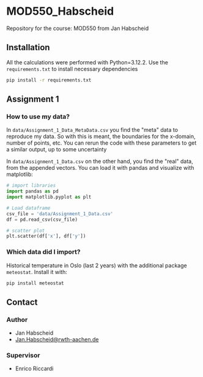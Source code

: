 # MOD550_Habscheid
Repository for the course: MOD550 from Jan Habscheid

## Installation

All the calculations were performed with Python=3.12.2.
Use the `requirements.txt` to install necessary dependencies

``` bash
pip install -r requirements.txt
```

## Assignment 1

### How to use my data?

In `data/Assignment_1_Data_MetaData.csv` you find the "meta" data to reproduce my data. So with this is meant, the boundaries for the x-domain, number of points, etc. 
You can rerun the code with these parameters to get a similar output, up to some uncertainty

In `data/Assignment_1_Data.csv` on the other hand, you find the "real" data, from the appended vectors.
You can load it with pandas and visualize with matplotlib:

``` python
# import libraries
import pandas as pd
import matplotlib.pyplot as plt

# Load dataframe
csv_file = 'data/Assignment_1_Data.csv'
df = pd.read_csv(csv_file)

# scatter plot
plt.scatter(df['x'], df['y'])
```

### Which data did I import?

Historical temperature in Oslo (last 2 years) with the additional package `meteostat`. Install it with:

``` bash
pip install meteostat
```

## Contact

### Author

- Jan Habscheid
- [Jan.Habscheid@rwth-aachen.de](mailto:Jan.Habscheid@rwth-aachen.de)

### Supervisor

- Enrico Riccardi
